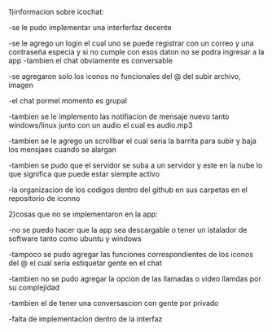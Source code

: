 1)informacion sobre icochat:

-se le pudo implementar una interferfaz decente

-se le agrego un login el cual uno se puede registrar con un correo y una contraseña especia y si no cumple con esos daton no se podra ingresar a la app
-tambien el chat obviamente es conversable 

-se agregaron solo los iconos no funcionales del @ del subir archivo, imagen

-el chat pormel momento es grupal 

-tambien se le implemento las notifiacion  de mensaje nuevo tanto windows/linux junto con un audio el cual es audio.mp3

-tambien se le agrego un scrollbar el cual seria la barrita para subir y baja los mensjaes cuando se alargan 

-tambien se pudo que el servidor se suba a un servidor y este en la nube lo que significa que puede estar siempte activo

-la organizacion de los codigos dentro del github en sus carpetas en el repositorio de iconno 



2)cosas que no se implementaron en la app:

-no se puedo hacer que la app sea descargable o tener un istalador de software tanto como ubuntu y windows 

-tampoco se pudo agregar las funciones correspondientes de los iconos del @ el cual seria estiquetar gente en el chat

-tambien no se pudo agregar la opcion de las llamadas o video llamdas por su complejidad 

-tambien el de tener una conversascion con gente por privado 

-falta de implementacion dentro de la interfaz 

